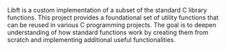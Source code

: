 Libft is a custom implementation of a subset of the standard C library functions. This project provides a foundational set of utility functions that can be reused in various C programming projects. The goal is to deepen understanding of how standard functions work by creating them from scratch and implementing additional useful functionalities.
